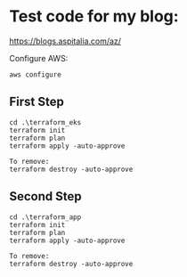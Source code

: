 # Test code for my blog:
https://blogs.aspitalia.com/az/

Configure AWS:
```
aws configure
```

## First Step
```
cd .\terraform_eks
terraform init
terraform plan
terraform apply -auto-approve

To remove:
terraform destroy -auto-approve
```
## Second Step
```
cd .\terraform_app
terraform init
terraform plan
terraform apply -auto-approve

To remove:
terraform destroy -auto-approve
